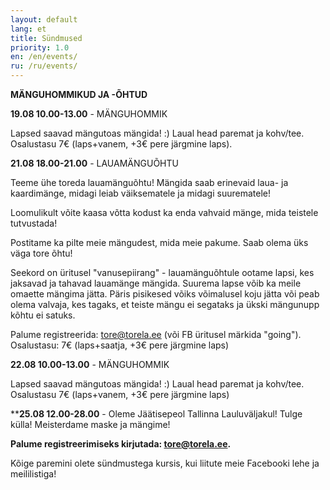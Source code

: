 ```yaml
---
layout: default
lang: et
title: Sündmused
priority: 1.0
en: /en/events/
ru: /ru/events/
---
```


**MÄNGUHOMMIKUD JA -ÕHTUD**

**19.08 10.00-13.00** - MÄNGUHOMMIK

Lapsed saavad mängutoas mängida! :) Laual head paremat ja kohv/tee. 
Osalustasu 7€ (laps+vanem, +3€ pere järgmine laps).

**21.08 18.00-21.00** - LAUAMÄNGUÕHTU

Teeme ühe toreda lauamänguõhtu! 
Mängida saab erinevaid laua- ja kaardimänge, midagi leiab väiksematele ja midagi suurematele!

Loomulikult võite kaasa võtta kodust ka enda vahvaid mänge, mida teistele tutvustada!

Postitame ka pilte meie mängudest, mida meie pakume.
Saab olema üks väga tore õhtu!

Seekord on üritusel "vanusepiirang" - lauamänguõhtule ootame lapsi, kes jaksavad ja tahavad lauamänge mängida. Suurema lapse võib ka meile omaette mängima jätta. Päris pisikesed võiks võimalusel koju jätta või peab olema valvaja, kes tagaks, et teiste mängu ei segataks ja ükski mängunupp kõhtu ei satuks.

Palume registreerida: tore@torela.ee (või FB üritusel märkida "going").
Osalustasu: 7€ (laps+saatja, +3€ pere järgmine laps)


**22.08 10.00-13.00** - MÄNGUHOMMIK

Lapsed saavad mängutoas mängida! :) Laual head paremat ja kohv/tee. 
Osalustasu 7€ (laps+vanem, +3€ pere järgmine laps)

****25.08 12.00-28.00** - Oleme Jäätisepeol Tallinna Lauluväljakul! Tulge külla! Meisterdame maske ja mängime!

**Palume registreerimiseks kirjutada: tore@torela.ee.**


Kõige paremini olete sündmustega kursis, kui liitute meie Facebooki lehe ja meililistiga!

